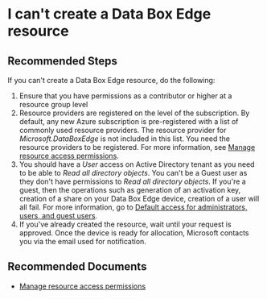 <properties
    pageTitle="I can't create a Data Box Edge resource"
    description="I can't create a Data Box Edge resource"
    service="microsoft.databoxedge"
    resource="databoxedgedevices"
    authors="anoobbacker"
    ms.author="anbacker"
    authoralias="anbacker"
    displayOrder="10"
    selfHelpType="resource"
    supportTopicIds="32614303"
    resourceTags="DataBoxEdge"
    productPesIds="16597"
    cloudEnvironments="public, fairfax, usnat, ussec"
    articleId="64258305-b205-46e8-8168-f796dcf0de1a"
	ownershipId="StorageMediaEdge_DataBox "
/>

# I can't create a Data Box Edge resource

## **Recommended Steps**

If you can't create a Data Box Edge resource, do the following:

1. Ensure that you have permissions as a contributor or higher at a resource group level
2. Resource providers are registered on the level of the subscription. By default, any new Azure subscription is pre-registered with a list of commonly used resource providers. The resource provider for *Microsoft.DataBoxEdge* is not included in this list. You need the resource providers to be registered. For more information, see [Manage resource access permissions](https://docs.microsoft.com/azure/databox-online/data-box-edge-manage-access-power-connectivity-mode#manage-resource-access).
3. You should have a *User* access on Active Directory tenant as you need to be able to *Read all directory objects*. You can't be a Guest user as they don't have permissions to *Read all directory objects*. If you're a guest, then the operations such as generation of an activation key, creation of a share on your Data Box Edge device, creation of a user will all fail. For more information, go to [Default access for administrators, users, and guest users](https://docs.microsoft.com/previous-versions/azure/ad/graph/howto/azure-ad-graph-api-permission-scopes#default-access-for-administrators-users-and-guest-users-).
4. If you've already created the resource, wait until your request is approved. Once the device is ready for allocation, Microsoft contacts you via the email used for notification.

## **Recommended Documents**

* [Manage resource access permissions](https://docs.microsoft.com/azure/databox-online/data-box-edge-manage-access-power-connectivity-mode#manage-resource-access)
